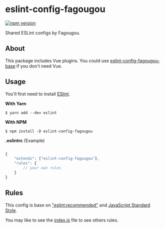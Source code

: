 eslint-config-fagougou
===========================

[![npm version](https://badge.fury.io/js/eslint-config-fagougou.svg)](https://badge.fury.io/js/eslint-config-fagougou)

Shared ESLint configs by Fagougou.

## About

This package includes Vue plugins. You could use [eslint-config-fagougou-base](./eslint-config-fagougou-base) if you don't need Vue.

## Usage

You'll first need to install [ESlint](https://eslint.org/docs/user-guide/getting-started#installation-and-usage).

**With Yarn**

`$ yarn add --dev eslint`

**With NPM**

`$ npm install -D eslint-config-fagougou`

**.eslintrc** (Example)

```javascript

{
    "extends": ["eslint-config-fagougou"],
    "rules": {
        // your own rules
    }
}

```

## Rules

This config is base on ["eslint:recommended"](https://eslint.org/docs/rules/) and [JavaScript Standard Style](https://standardjs.com/).

You may like to see the [index.js](./index.js) file to see others rules.

